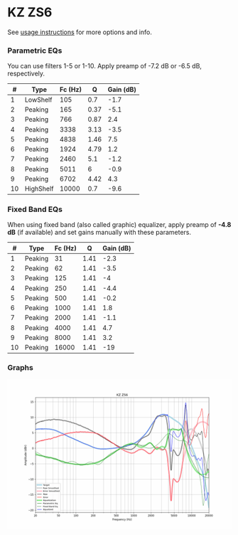 # KZ ZS6
See [usage instructions](https://github.com/jaakkopasanen/AutoEq#usage) for more options and info.

### Parametric EQs
You can use filters 1-5 or 1-10. Apply preamp of -7.2 dB or -6.5 dB, respectively.

|   # | Type      |   Fc (Hz) |    Q |   Gain (dB) |
|-----|-----------|-----------|------|-------------|
|   1 | LowShelf  |       105 | 0.7  |        -1.7 |
|   2 | Peaking   |       165 | 0.37 |        -5.1 |
|   3 | Peaking   |       766 | 0.87 |         2.4 |
|   4 | Peaking   |      3338 | 3.13 |        -3.5 |
|   5 | Peaking   |      4838 | 1.46 |         7.5 |
|   6 | Peaking   |      1924 | 4.79 |         1.2 |
|   7 | Peaking   |      2460 | 5.1  |        -1.2 |
|   8 | Peaking   |      5011 | 6    |        -0.9 |
|   9 | Peaking   |      6702 | 4.42 |         4.3 |
|  10 | HighShelf |     10000 | 0.7  |        -9.6 |

### Fixed Band EQs
When using fixed band (also called graphic) equalizer, apply preamp of **-4.8 dB** (if available) and set gains manually with these parameters.

|   # | Type    |   Fc (Hz) |    Q |   Gain (dB) |
|-----|---------|-----------|------|-------------|
|   1 | Peaking |        31 | 1.41 |        -2.3 |
|   2 | Peaking |        62 | 1.41 |        -3.5 |
|   3 | Peaking |       125 | 1.41 |        -4   |
|   4 | Peaking |       250 | 1.41 |        -4.4 |
|   5 | Peaking |       500 | 1.41 |        -0.2 |
|   6 | Peaking |      1000 | 1.41 |         1.8 |
|   7 | Peaking |      2000 | 1.41 |        -1.1 |
|   8 | Peaking |      4000 | 1.41 |         4.7 |
|   9 | Peaking |      8000 | 1.41 |         3.2 |
|  10 | Peaking |     16000 | 1.41 |       -19   |

### Graphs
![](./KZ%20ZS6.png)
